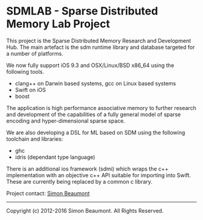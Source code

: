 SDMLAB - Sparse Distributed Memory Lab Project 
==============================================

This project is the Sparse Distributed Memory Research and Development
Hub.  The main artefact is the sdm runtime library and database
targeted for a number of platforms.

We now fully support iOS 9.3 and OSX/Linux/BSD x86_64 using the
following tools.

- clang++ on Darwin based systems, gcc on Linux based systems
- Swift on iOS
- boost

The application is high performance associative memory to further
research and development of the capabilities of a fully general model
of sparse encoding and hyper-dimensional sparse space.

We are also developing a DSL for ML based on SDM using the following
toolchain and libraries:

- ghc
- idris (dependant type language)

There is an additional ios framework (sdmi) which wraps the c++
implementation with an objective c++ API suitable for importing into
Swift. These are currently being replaced by a common c library.


Project contact: [Simon Beaumont](mailto:s@molemind.net) 
_______________________
Copyright (c) 2012-2016 Simon Beaumont. All Rights Reserved.


